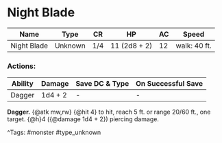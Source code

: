# Night Blade

| Name | Type | CR | HP | AC | Speed |
|------|------|----|----|----|-------|
| Night Blade | Unknown | 1/4 | 11 (2d8 + 2) | 12 | walk: 40 ft. |

### Actions:

| Ability | Damage | Save DC & Type | On Successful Save |
|---------|--------|----------------|--------------------|
| Dagger | 1d4 + 2 | - | - |


**Dagger.** {@atk mw,rw} {@hit 4} to hit, reach 5 ft. or range 20/60 ft., one target. {@h}4 ({@damage 1d4 + 2}) piercing damage.

^Tags: #monster #type_unknown